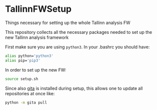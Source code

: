 # TallinnFWSetup
Things necessary for setting up the whole Tallinn analysis FW

This repository collects all the necessary packages needed to set up the new Tallinn analysis framework

First make sure you are using `python3`. In your .bashrc you should have:

```bash
alias python='python3'
alias pip='pip3'
```


In order to set up the new FW:
```bash
source setup.sh
```


Since also [gita](https://github.com/nosarthur/gita) is installed during setup, this allows one to update all repositories at once like:

```bash
python -m gita pull
```
